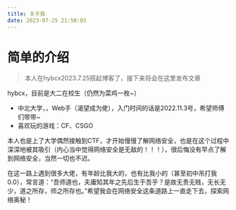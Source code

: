 ```yaml
---
title: 关于我
date: 2023-07-25 21:58:03
---
```


# 简单的介绍

> 本人在hybcx2023.7.25搭起博客了，接下来将会在这里发布文章

hybcx，目前是大二在校生（仍然为菜鸡一枚~）

- 中北大学，，Web手（渴望成为佬），入门时间的话是2022.11.3号，希望师傅们带带~
- 喜欢玩的游戏：CF、CSGO

​		本人也是上了大学偶然接触到CTF，才开始慢慢了解网络安全，也是在这个过程中深深地被其吸引（内心当中觉得网络安全是无敌的！！！），很后悔没有早点了解到网络安全，当然一切也不迟。

​		在这一路上遇到很多大佬，有年龄比我大的，也有比我小的（甚至初中吊打我0.0），常言道：“吾师道也，夫庸知其年之先后生于吾乎？是故无贵无贱，无长无少，道之所存，师之所存也。”希望我会在网络安全这条道路上一直走下去，探索网络奥秘！

